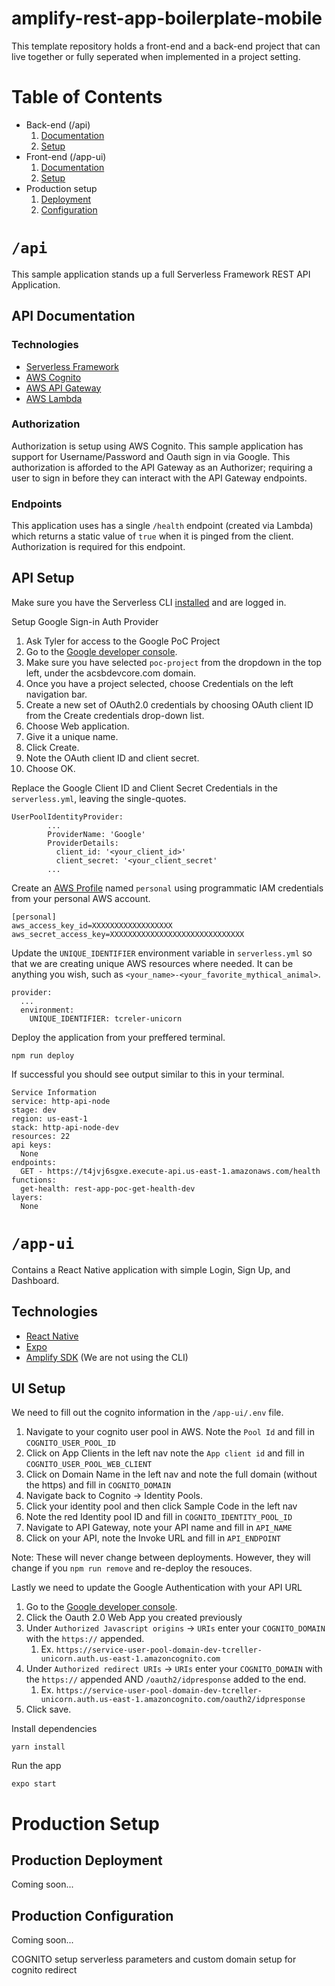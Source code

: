 # amplify-rest-app-boilerplate-mobile

This template repository holds a front-end and a back-end project that can live together or fully seperated when implemented in a project setting.

# Table of Contents

- Back-end (/api)
  1.  [Documentation](#/api)
  2.  [Setup](#api-setup)
- Front-end (/app-ui)
  1.  [Documentation](#/app-ui)
  2.  [Setup](#ui-setup)
- Production setup
  1. [Deployment](#production-deployment)
  2. [Configuration](#production-configuration)

# `/api`

This sample application stands up a full Serverless Framework REST API Application.

## API Documentation

### Technologies

- [Serverless Framework](https://www.serverless.com/)
- [AWS Cognito](https://aws.amazon.com/cognito/)
- [AWS API Gateway](https://aws.amazon.com/api-gateway/)
- [AWS Lambda](https://aws.amazon.com/lambda/)

### Authorization

Authorization is setup using AWS Cognito. This sample application has support for Username/Password and Oauth sign in via Google. This authorization is afforded to the API Gateway as an Authorizer; requiring a user to sign in before they can interact with the API Gateway endpoints.

### Endpoints

This application uses has a single `/health` endpoint (created via Lambda) which returns a static value of `true` when it is pinged from the client. Authorization is required for this endpoint.

## API Setup

Make sure you have the Serverless CLI [installed](https://www.serverless.com/framework/docs/getting-started/) and are logged in.

Setup Google Sign-in Auth Provider

1. Ask Tyler for access to the Google PoC Project
2. Go to the [Google developer console](https://console.developers.google.com/).
3. Make sure you have selected `poc-project` from the dropdown in the top left, under the acsbdevcore.com domain.
4. Once you have a project selected, choose Credentials on the left navigation bar.
5. Create a new set of OAuth2.0 credentials by choosing OAuth client ID from the Create credentials drop-down list.
6. Choose Web application.
7. Give it a unique name.
8. Click Create.
9. Note the OAuth client ID and client secret.
10. Choose OK.

Replace the Google Client ID and Client Secret Credentials in the `serverless.yml`, leaving the single-quotes.

```
UserPoolIdentityProvider:
        ...
        ProviderName: 'Google'
        ProviderDetails:
          client_id: '<your_client_id>'
          client_secret: '<your_client_secret'
        ...
```

Create an [AWS Profile](https://docs.aws.amazon.com/cli/latest/userguide/cli-configure-profiles.html) named `personal` using programmatic IAM credentials from your personal AWS account.

```
[personal]
aws_access_key_id=XXXXXXXXXXXXXXXXXX
aws_secret_access_key=XXXXXXXXXXXXXXXXXXXXXXXXXXXXXX
```

Update the `UNIQUE_IDENTIFIER` environment variable in `serverless.yml` so that we are creating unique AWS resources where needed. It can be anything you wish, such as `<your_name>-<your_favorite_mythical_animal>`.

```
provider:
  ...
  environment:
    UNIQUE_IDENTIFIER: tcreler-unicorn
```

Deploy the application from your preffered terminal.

```
npm run deploy
```

If successful you should see output similar to this in your terminal.

```
Service Information
service: http-api-node
stage: dev
region: us-east-1
stack: http-api-node-dev
resources: 22
api keys:
  None
endpoints:
  GET - https://t4jvj6sgxe.execute-api.us-east-1.amazonaws.com/health
functions:
  get-health: rest-app-poc-get-health-dev
layers:
  None
```

# `/app-ui`

Contains a React Native application with simple Login, Sign Up, and Dashboard.

## Technologies

- [React Native](https://reactnative.dev/)
- [Expo](https://expo.io/)
- [Amplify SDK](https://docs.amplify.aws/lib/q/platform/js) (We are not using the CLI)

## UI Setup

We need to fill out the cognito information in the `/app-ui/.env` file.

1. Navigate to your cognito user pool in AWS. Note the `Pool Id` and fill in `COGNITO_USER_POOL_ID`
2. Click on App Clients in the left nav note the `App client id` and fill in `COGNITO_USER_POOL_WEB_CLIENT`
3. Click on Domain Name in the left nav and note the full domain (without the https) and fill in `COGNITO_DOMAIN`
4. Navigate back to Cognito -> Identity Pools.
5. Click your identity pool and then click Sample Code in the left nav
6. Note the red Identity pool ID and fill in `COGNITO_IDENTITY_POOL_ID`
7. Navigate to API Gateway, note your API name and fill in `API_NAME`
8. Click on your API, note the Invoke URL and fill in `API_ENDPOINT`

Note: These will never change between deployments. However, they will change if you `npm run remove` and re-deploy the resouces.

Lastly we need to update the Google Authentication with your API URL

1. Go to the [Google developer console](https://console.developers.google.com/).
2. Click the Oauth 2.0 Web App you created previously
3. Under `Authorized Javascript origins` -> `URIs` enter your `COGNITO_DOMAIN` with the `https://` appended.
   1. Ex. `https://service-user-pool-domain-dev-tcreller-unicorn.auth.us-east-1.amazoncognito.com`
4. Under `Authorized redirect URIs` -> `URIs` enter your `COGNITO_DOMAIN` with the `https://` appended AND `/oauth2/idpresponse` added to the end.
   1. Ex. `https://service-user-pool-domain-dev-tcreller-unicorn.auth.us-east-1.amazoncognito.com/oauth2/idpresponse`
5. Click save.

Install dependencies

```
yarn install
```

Run the app

```
expo start
```

# Production Setup

## Production Deployment

Coming soon...

## Production Configuration

Coming soon...

COGNITO setup serverless parameters and custom domain setup for cognito redirect
